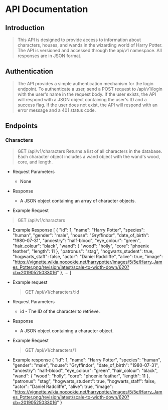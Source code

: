 # API Documentation

## Introduction

> This API is designed to provide access to information about characters, houses, and wands in the wizarding world of Harry Potter. The API is versioned and accessed through the api/v1 namespace. All responses are in JSON format.

## Authentication

> The API provides a simple authentication mechanism for the login endpoint. To authenticate a user, send a POST request to /api/v1/login with the user's name in the request body. If the user exists, the API will respond with a JSON object containing the user's ID and a success flag. If the user does not exist, the API will respond with an error message and a 401 status code.

## Endpoints

### Characters

> GET /api/v1/characters
Returns a list of all characters in the database. Each character object includes a wand object with the wand's wood, core, and length.

- Request Parameters
  - None

- Response
  - A JSON object containing an array of character objects.

- Example Request
>GET /api/v1/characters

- Example Response
  [
  {
    "id": 1,
    "name": "Harry Potter",
    "species": "human",
    "gender": "male",
    "house": "Gryffindor",
    "date_of_birth": "1980-07-31",
    "ancestry": "half-blood",
    "eye_colour": "green",
    "hair_colour": "black",
    "wand": {
      "wood": "holly",
      "core": "phoenix feather",
      "length": 11
    },
    "patronus": "stag",
    "hogwarts_student": true,
    "hogwarts_staff": false,
    "actor": "Daniel Radcliffe",
    "alive": true,
    "image": "https://vignette.wikia.nocookie.net/harrypotter/images/5/5e/Harry_James_Potter.png/revision/latest/scale-to-width-down/620?cb=20190525033016"
  },
  ...
]

- Example request
  >GET /api/v1/characters/:id

- Request Parameters
  - id - The ID of the character to retrieve.

- Response
  - A JSON object containing a character object.

- Example Request
  >GET /api/v1/characters/1

- Example response
  {
  "id": 1,
  "name": "Harry Potter",
  "species": "human",
  "gender": "male",
  "house": "Gryffindor",
  "date_of_birth": "1980-07-31",
  "ancestry": "half-blood",
  "eye_colour": "green",
  "hair_colour": "black",
  "wand": {
    "wood": "holly",
    "core": "phoenix feather",
    "length": 11
  },
  "patronus": "stag",
  "hogwarts_student": true,
  "hogwarts_staff": false,
  "actor": "Daniel Radcliffe",
  "alive": true,
  "image": "https://vignette.wikia.nocookie.net/harrypotter/images/5/5e/Harry_James_Potter.png/revision/latest/scale-to-width-down/620?cb=20190525033016"
}


